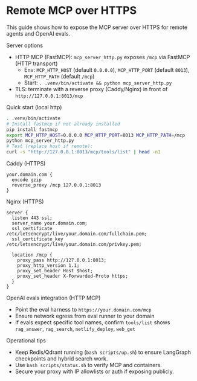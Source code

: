 # Remote MCP over HTTPS

This guide shows how to expose the MCP server over HTTPS for remote agents and OpenAI evals.

Server options
- HTTP MCP (FastMCP): `mcp_server_http.py` exposes `/mcp` via FastMCP (HTTP transport)
  - Env: `MCP_HTTP_HOST` (default `0.0.0.0`), `MCP_HTTP_PORT` (default `8013`), `MCP_HTTP_PATH` (default `/mcp`)
  - Start: `. .venv/bin/activate && python mcp_server_http.py`
- TLS: terminate with a reverse proxy (Caddy/Nginx) in front of `http://127.0.0.1:8013/mcp`

Quick start (local http)
```bash
. .venv/bin/activate
# Install fastmcp if not already installed
pip install fastmcp
export MCP_HTTP_HOST=0.0.0.0 MCP_HTTP_PORT=8013 MCP_HTTP_PATH=/mcp
python mcp_server_http.py
# Test (replace host if remote):
curl -s "http://127.0.0.1:8013/mcp/tools/list" | head -n1
```

Caddy (HTTPS)
```caddyfile
your.domain.com {
  encode gzip
  reverse_proxy /mcp 127.0.0.1:8013
}
```

Nginx (HTTPS)
```nginx
server {
  listen 443 ssl;
  server_name your.domain.com;
  ssl_certificate     /etc/letsencrypt/live/your.domain.com/fullchain.pem;
  ssl_certificate_key /etc/letsencrypt/live/your.domain.com/privkey.pem;

  location /mcp {
    proxy_pass http://127.0.0.1:8013;
    proxy_http_version 1.1;
    proxy_set_header Host $host;
    proxy_set_header X-Forwarded-Proto https;
  }
}
```

OpenAI evals integration (HTTP MCP)
- Point the eval harness to `https://your.domain.com/mcp`
- Ensure network egress from eval runner to your domain
- If evals expect specific tool names, confirm `tools/list` shows `rag_answer`, `rag_search`, `netlify_deploy`, `web_get`

Operational tips
- Keep Redis/Qdrant running (`bash scripts/up.sh`) to ensure LangGraph checkpoints and hybrid search work.
- Use `bash scripts/status.sh` to verify MCP and containers.
- Secure your proxy with IP allowlists or auth if exposing publicly.

